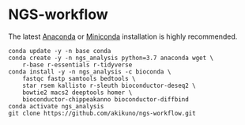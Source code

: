 # NGS-workflow

The latest [Anaconda](https://docs.anaconda.com/anaconda/install/) or [Miniconda](https://docs.conda.io/projects/conda/en/latest/user-guide/install/) installation is highly recommended.

```
conda update -y -n base conda
conda create -y -n ngs_analysis python=3.7 anaconda wget \
    r-base r-essentials r-tidyverse
conda install -y -n ngs_analysis -c bioconda \
    fastqc fastp samtools bedtools \
    star rsem kallisto r-sleuth bioconductor-deseq2 \
    bowtie2 macs2 deeptools homer \
    bioconductor-chippeakanno bioconductor-diffbind
conda activate ngs_analysis
git clone https://github.com/akikuno/ngs-workflow.git
```
